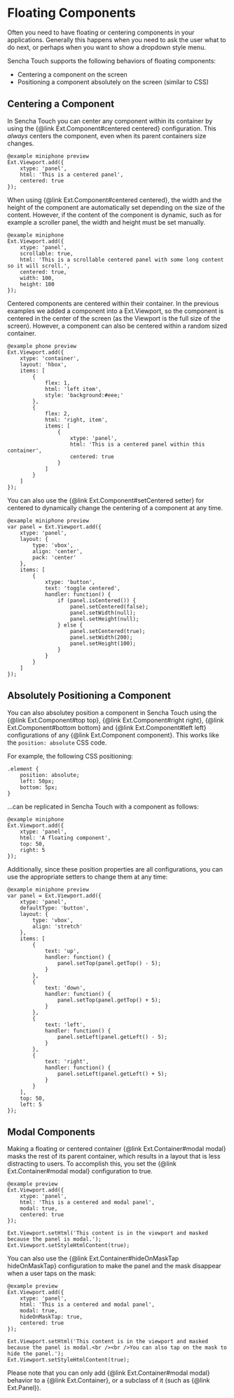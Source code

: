 # Floating Components

Often you need to have floating or centering components in your applications. Generally this happens when you need to ask the user what to do next, or perhaps when you want to show a dropdown style menu.

Sencha Touch supports the following behaviors of floating components:

- Centering a component on the screen
- Positioning a component absolutely on the screen (similar to CSS)

## Centering a Component

In Sencha Touch you can center any component within its container by using the {@link Ext.Component#centered centered} configuration. This *always* centers the component, even when its parent containers size changes.

    @example miniphone preview
    Ext.Viewport.add({
        xtype: 'panel',
        html: 'This is a centered panel',
        centered: true
    });

When using {@link Ext.Component#centered centered}, the width and the height of the component are automatically set depending on the size of the content. However, if the content of the component is dynamic, such as for example a scroller panel, the width and height must be set manually.

    @example miniphone
    Ext.Viewport.add({
        xtype: 'panel',
        scrollable: true,
        html: 'This is a scrollable centered panel with some long content so it will scroll.',
        centered: true,
        width: 100,
        height: 100
    });

Centered components are centered within their container. In the previous examples we added a component into a Ext.Viewport, so the component is centered in the center of the screen (as the Viewport is the full size of the screen). However, a component can also be centered within a random sized container.

    @example phone preview
    Ext.Viewport.add({
        xtype: 'container',
        layout: 'hbox',
        items: [
            {
                flex: 1,
                html: 'left item',
                style: 'background:#eee;'
            },
            {
                flex: 2,
                html: 'right, item',
                items: [
                    {
                        xtype: 'panel',
                        html: 'This is a centered panel within this container',
                        centered: true
                    }
                ]
            }
        ]
    });

You can also use the {@link Ext.Component#setCentered setter} for centered to dynamically change the centering of a component at any time.

    @example miniphone preview
    var panel = Ext.Viewport.add({
        xtype: 'panel',
        layout: {
            type: 'vbox',
            align: 'center',
            pack: 'center'
        },
        items: [
            {
                xtype: 'button',
                text: 'toggle centered',
                handler: function() {
                    if (panel.isCentered()) {
                        panel.setCentered(false);
                        panel.setWidth(null);
                        panel.setHeight(null);
                    } else {
                        panel.setCentered(true);
                        panel.setWidth(200);
                        panel.setHeight(100);
                    }
                }
            }
        ]
    });

## Absolutely Positioning a Component

You can also absolutey position a component in Sencha Touch using the {@link Ext.Component#top top}, {@link Ext.Component#right right}, {@link Ext.Component#bottom bottom} and {@link Ext.Component#left left} configurations of any {@link Ext.Component component}. This works like the `position: absolute` CSS code.

For example, the following CSS positioning:

    .element {
        position: absolute;
        left: 50px;
        bottom: 5px;
    }

...can be replicated in Sencha Touch with a component as follows:

    @example miniphone
    Ext.Viewport.add({
        xtype: 'panel',
        html: 'A floating component',
        top: 50,
        right: 5
    });

Additionally, since these position properties are all configurations, you can use the appropriate setters to change them at any time:

    @example miniphone preview
    var panel = Ext.Viewport.add({
        xtype: 'panel',
        defaultType: 'button',
        layout: {
            type: 'vbox',
            align: 'stretch'
        },
        items: [
            {
                text: 'up',
                handler: function() {
                    panel.setTop(panel.getTop() - 5);
                }
            },
            {
                text: 'down',
                handler: function() {
                    panel.setTop(panel.getTop() + 5);
                }
            },
            {
                text: 'left',
                handler: function() {
                    panel.setLeft(panel.getLeft() - 5);
                }
            },
            {
                text: 'right',
                handler: function() {
                    panel.setLeft(panel.getLeft() + 5);
                }
            }
        ],
        top: 50,
        left: 5
    });

## Modal Components

Making a floating or centered container {@link Ext.Container#modal modal} masks the rest of its parent container, which results in a layout that is less distracting to users. To accomplish this, you set the {@link Ext.Container#modal modal} configuration to true.

    @example preview
    Ext.Viewport.add({
        xtype: 'panel',
        html: 'This is a centered and modal panel',
        modal: true,
        centered: true
    });

    Ext.Viewport.setHtml('This content is in the viewport and masked because the panel is modal.');
    Ext.Viewport.setStyleHtmlContent(true);

You can also use the {@link Ext.Container#hideOnMaskTap hideOnMaskTap} configuration to make the panel and the mask disappear when a user taps on the mask:

    @example preview
    Ext.Viewport.add({
        xtype: 'panel',
        html: 'This is a centered and modal panel',
        modal: true,
        hideOnMaskTap: true,
        centered: true
    });

    Ext.Viewport.setHtml('This content is in the viewport and masked because the panel is modal.<br /><br />You can also tap on the mask to hide the panel.');
    Ext.Viewport.setStyleHtmlContent(true);

Please note that you can only add {@link Ext.Container#modal modal} behavior to a {@link Ext.Container}, or a subclass of it (such as {@link Ext.Panel}).
